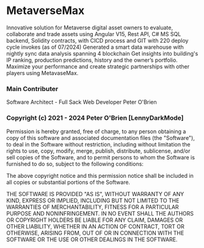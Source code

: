 # MetaverseMax
Innovative solution for Metaverse digital asset owners to evaluate, collaborate and trade assets using Angular V15, Rest API, C# MS SQL backend, Solidity contracts, with CICD process and GIT with 220 deploy cycle invokes (as of 07/2024)
Generated a smart data warehouse with nightly sync data analysis spanning 4 blockchain 
Get insights into building's IP ranking, production predictions, history and the owner’s portfolio. Maximize your performance and create strategic partnerships with other players using MetavaseMax.


### Main Contributer
Software Architect - Full Sack Web Developer 
Peter O'Brien


### Copyright (c) 2021 - 2024 Peter O'Brien [LennyDarkMode]

Permission is hereby granted, free of charge, to any person obtaining a copy of this software and associated documentation files (the "Software"), to deal in the Software without restriction, including without limitation the rights to use, copy, modify, merge, publish, distribute, sublicense, and/or sell copies of the Software, and to permit persons to whom the Software is furnished to do so, subject to the following conditions:

The above copyright notice and this permission notice shall be included in all copies or substantial portions of the Software.

THE SOFTWARE IS PROVIDED "AS IS", WITHOUT WARRANTY OF ANY KIND, EXPRESS OR IMPLIED, INCLUDING BUT NOT LIMITED TO THE WARRANTIES OF MERCHANTABILITY, FITNESS FOR A PARTICULAR PURPOSE AND NONINFRINGEMENT. IN NO EVENT SHALL THE AUTHORS OR COPYRIGHT HOLDERS BE LIABLE FOR ANY CLAIM, DAMAGES OR OTHER LIABILITY, WHETHER IN AN ACTION OF CONTRACT, TORT OR OTHERWISE, ARISING FROM, OUT OF OR IN CONNECTION WITH THE SOFTWARE OR THE USE OR OTHER DEALINGS IN THE SOFTWARE.
